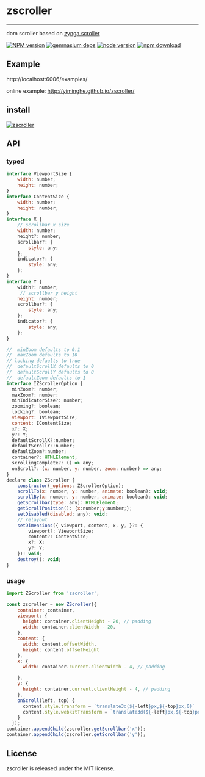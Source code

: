 # zscroller
---

dom scroller based on [zynga scroller](https://zynga.github.io/scroller/)


[![NPM version][npm-image]][npm-url]
[![gemnasium deps][gemnasium-image]][gemnasium-url]
[![node version][node-image]][node-url]
[![npm download][download-image]][download-url]

[npm-image]: http://img.shields.io/npm/v/zscroller.svg?style=flat-square
[npm-url]: http://npmjs.org/package/zscroller
[travis-image]: https://img.shields.io/travis/yiminghe/zscroller.svg?style=flat-square
[travis-url]: https://travis-ci.org/yiminghe/zscroller
[coveralls-image]: https://img.shields.io/coveralls/yiminghe/zscroller.svg?style=flat-square
[coveralls-url]: https://coveralls.io/r/yiminghe/zscroller?branch=master
[gemnasium-image]: http://img.shields.io/gemnasium/yiminghe/zscroller.svg?style=flat-square
[gemnasium-url]: https://gemnasium.com/yiminghe/zscroller
[node-image]: https://img.shields.io/badge/node.js-%3E=_0.10-green.svg?style=flat-square
[node-url]: http://nodejs.org/download/
[download-image]: https://img.shields.io/npm/dm/zscroller.svg?style=flat-square
[download-url]: https://npmjs.org/package/zscroller

## Example

http://localhost:6006/examples/

online example: http://yiminghe.github.io/zscroller/

## install

[![zscroller](https://nodei.co/npm/zscroller.png)](https://npmjs.org/package/zscroller)


## API

### typed

```js
interface ViewportSize {
    width: number;
    height: number;
}
interface ContentSize {
    width: number;
    height: number;
}
interface X {
    // scrollbar x size
    width: number;
    height?: number;
    scrollbar?: {
        style: any;
    };
    indicator?: {
        style: any;
    };
}
interface Y {
    width?: number;
     // scrollbar y height
    height: number;
    scrollbar?: {
        style: any;
    };
    indicator?: {
        style: any;
    };
}

//  minZoom defaults to 0.1
//  maxZoom defaults to 10
// locking defaults to true
//  defaultScrollX defaults to 0
//  defaultScrollY defaults to 0
//  defaultZoom defaults to 1
interface IZScrollerOption {
  minZoom?: number;
  maxZoom?: number;
  minIndicatorSize?: number;
  zooming?: boolean;
  locking?: boolean;
  viewport: IViewportSize;
  content: IContentSize;
  x?: X;
  y?: Y;
  defaultScrollX?:number;
  defaultScrollY?:number;
  defaultZoom?:number;
  container?: HTMLElement;
  scrollingComplete?: () => any;
  onScroll?: (x: number, y: number, zoom: number) => any;
}
declare class ZScroller {
    constructor(_options: ZScrollerOption);
    scrollTo(x: number, y: number, animate: boolean): void;
    scrollBy(x: number, y: number, animate: boolean): void;
    getScrollbar(type: any): HTMLElement;
    getScrollPosition(): {x:number;y:number;};
    setDisabled(disabled: any): void;
    // relayout
    setDimensions({ viewport, content, x, y, }?: {
        viewport?: ViewportSize;
        content?: ContentSize;
        x?: X;
        y?: Y;
    }): void;
    destroy(): void;
}
```

### usage

```js
import ZScroller from 'zscroller';

const zscroller = new ZScroller({
    container: container,
    viewport: {
      height: container.clientHeight - 20, // padding
      width: container.clientWidth - 20,
    },
    content: {
      width: content.offsetWidth,
      height: content.offsetHeight
    },
    x: {
      width: container.current.clientWidth - 4, // padding

    },
    y: {
      height: container.current.clientHeight - 4, // padding
    },
    onScroll(left, top) {
      content.style.transform = `translate3d(${-left}px,${-top}px,0)`
      content.style.webkitTransform = `translate3d(${-left}px,${-top}px,0)`;
    }
  });
container.appendChild(zscroller.getScrollbar('x'));
container.appendChild(zscroller.getScrollbar('y'));
```

## License

zscroller is released under the MIT license.
